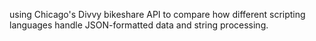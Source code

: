 using Chicago's Divvy bikeshare API to compare how different scripting languages handle JSON-formatted data and string processing.
